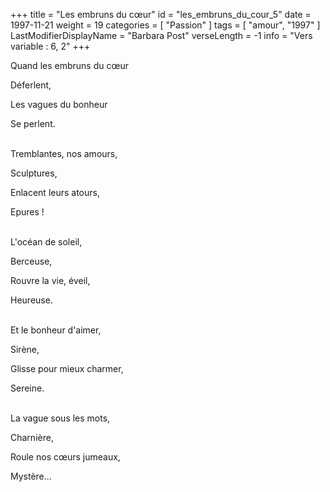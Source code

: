+++
title = "Les embruns du cœur"
id = "les_embruns_du_cour_5"
date = 1997-11-21
weight = 19
categories = [ "Passion" ]
tags = [ "amour", "1997" ]
LastModifierDisplayName = "Barbara Post"
verseLength = -1
info = "Vers variable : 6, 2"
+++

Quand les embruns du cœur

Déferlent,

Les vagues du bonheur

Se perlent.

 \
Tremblantes, nos amours,

Sculptures,

Enlacent leurs atours,

Epures !

 \
L'océan de soleil,

Berceuse,

Rouvre la vie, éveil,

Heureuse.

 \
Et le bonheur d'aimer,

Sirène,

Glisse pour mieux charmer,

Sereine.

 \
La vague sous les mots,

Charnière,

Roule nos cœurs jumeaux,

Mystère...
